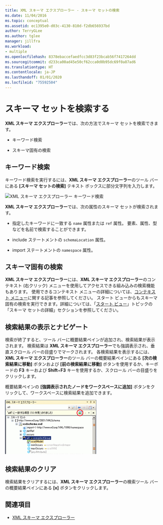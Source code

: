 ```yaml
---
title: XML スキーマ エクスプローラー - スキーマ セットの検索
ms.date: 11/04/2016
ms.topic: conceptual
ms.assetid: ec1395e0-d03c-4130-810d-f2db656937bd
author: TerryGLee
ms.author: tglee
manager: jillfra
ms.workload:
- multiple
ms.openlocfilehash: 8378ebaccefaedfcc3d83f23bcab56f7417264dd
ms.sourcegitcommit: d233ca00ad45e50cf62cca0d0b95dc69f0a87ad6
ms.translationtype: HT
ms.contentlocale: ja-JP
ms.lasthandoff: 01/01/2020
ms.locfileid: "75592504"
---
```

# <a name="search-the-schema-set"></a>スキーマ セットを検索する

**XML スキーマ エクスプローラー**では、次の方法でスキーマ セットを検索できます。

- キーワード検索

- スキーマ固有の検索

## <a name="keyword-search"></a>キーワード検索

キーワード検索を実行するには、**XML スキーマ エクスプローラー**のツール バーにある **[スキーマ セットの検索]** テキスト ボックスに部分文字列を入力します。

![XML スキーマ エクスプローラー キーワード検索](../xml-tools/media/schemaexplorersearch.gif)

**XML スキーマ エクスプローラー**では、次の属性のスキーマ セットが検索されます。

- 指定したキーワードに一致する `name` 属性または `ref` 属性。 要素、属性、型などを名前で検索することができます。

- include ステートメントの `schemaLocation` 属性。

- import ステートメントの `namespace` 属性。

## <a name="schema-specific-search"></a>スキーマ固有の検索

**XML スキーマ エクスプローラー**には、**XML スキーマ エクスプローラー**のコンテキスト (右クリック) メニューを使用してアクセスできる組み込みの検索機能もあります。 使用できるコンテキスト メニューの詳細については、[コンテキスト メニュー](../xml-tools/context-menus-xml-schema-explorer.md)に関する記事を参照してください。 スタート ビューからもスキーマ固有の検索を実行できます。詳細については、「[スタート ビュー](../xml-tools/start-view.md)」トピックの「スキーマ セットの詳細」セクションを参照してください。

## <a name="display-and-navigate-search-results"></a>検索結果の表示とナビゲート

検索が終了すると、ツール バーに概要結果ペインが追加され、検索結果が表示されます。 検索結果は **XML スキーマ エクスプローラー**でも強調表示され、垂直スクロール バーの目盛りでマークされます。 各検索結果を表示するには、**XML スキーマ エクスプローラー**のツール バーの概要結果ペインにある **[次の検索結果に移動]** ボタンおよび **[前の検索結果に移動]** ボタンを使用するか、キーボードの **F3** キーおよび **Shift**+**F3** キーを使用するか、スクロール バーの目盛りをクリックします。

概要結果ペインの **[強調表示されたノードをワークスペースに追加]** ボタンをクリックして、ワークスペースに検索結果を追加できます。

![XML スキーマ エクスプローラー検索結果](../xml-tools/media/schemaexplorersearchresult.gif)

## <a name="clear-search-results"></a>検索結果のクリア

検索結果をクリアするには、**XML スキーマ エクスプローラー**の検索ツール バーの概要結果ペインにある **[x]** ボタンをクリックします。

## <a name="see-also"></a>関連項目

- [XML スキーマ エクスプローラー](../xml-tools/xml-schema-explorer.md)
